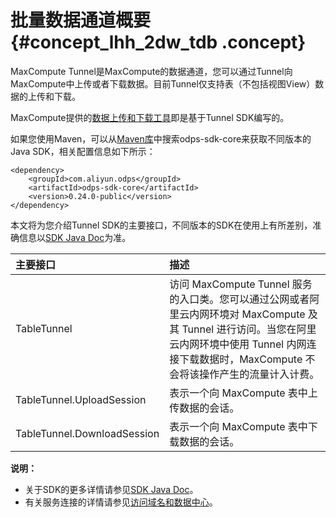 # 批量数据通道概要 {#concept_lhh_2dw_tdb .concept}

MaxCompute Tunnel是MaxCompute的数据通道，您可以通过Tunnel向MaxCompute中上传或者下载数据。目前Tunnel仅支持表（不包括视图View）数据的上传和下载。

MaxCompute提供的[数据上传和下载工具](../cn.zh-CN/工具及下载/客户端.md)即是基于Tunnel SDK编写的。

如果您使用Maven，可以从[Maven库](http://search.maven.org/)中搜索odps-sdk-core来获取不同版本的Java SDK，相关配置信息如下所示：

```
<dependency>
    <groupId>com.aliyun.odps</groupId>
    <artifactId>odps-sdk-core</artifactId>
    <version>0.24.0-public</version>
</dependency>
```

本文将为您介绍Tunnel SDK的主要接口，不同版本的SDK在使用上有所差别，准确信息以[SDK Java Doc](http://repo.aliyun.com/java-sdk-doc/?spm=5176.doc34614.2.4.j5zSFu)为准。

|主要接口|描述|
|:---|:-|
|TableTunnel|访问 MaxCompute Tunnel 服务的入口类。您可以通过公网或者阿里云内网环境对 MaxCompute 及其 Tunnel 进行访问。当您在阿里云内网环境中使用 Tunnel 内网连接下载数据时，MaxCompute 不会将该操作产生的流量计入计费。|
|TableTunnel.UploadSession|表示一个向 MaxCompute 表中上传数据的会话。|
|TableTunnel.DownloadSession|表示一个向 MaxCompute 表中下载数据的会话。|

**说明：** 

-   关于SDK的更多详情请参见[SDK Java Doc](http://repo.aliyun.com/java-sdk-doc/)。
-   有关服务连接的详情请参见[访问域名和数据中心](../cn.zh-CN/准备工作/访问域名和数据中心.md)。

